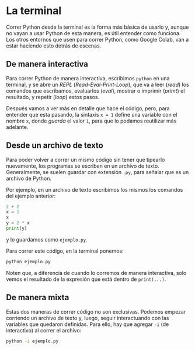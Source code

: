 <head>
  <link rel="stylesheet" type="text/css" href="terminal/asciinema-player.css" />
  <script src="terminal/asciinema-player.min.js"></script>
</head>

# La terminal

Correr Python desde la terminal es la forma más básica de usarlo
y, aunque no vayan a usar Python de esta manera,
es útil entender como funciona.
Los otros entornos que usen para correr Python,
como Google Colab,
van a estar haciendo esto detrás de escenas.

## De manera interactiva

Para correr Python de manera interactiva,
escribimos `python` en una terminal,
y se abre un *REPL* (*Read-Eval-Print-Loop*),
que va a leer (*read*) los comandos que escribamos,
evaluarlos (*eval*),
mostrar o imprimir (*primt*) el resultado,
y repetir (*loop*) estos pasos.

Después vamos a ver más en detalle que hace el código,
pero,
para entender que esta pasando,
la sintaxis `x = 1`
define una variable con el nombre `x`,
donde *guarda* el valor `1`,
para que lo podamos reutilizar más adelante.

<div id="interactive"></div>
<script>AsciinemaPlayer.create({data: [
{"version": 2, "width": 80, "height": 13, "timestamp": 1679010876, "env": {"SHELL": "/bin/zsh", "TERM": "xterm-256color"}},
[0., "o", "maurosilber@annie ~ % "],
[0.5, "o", "p"],
[0.6, "o", "y"],
[0.7, "o", "t"],
[0.8, "o", "h"],
[0.9, "o", "o"],
[1.0, "o", "n"],
[1.1, "o", "3"],
[1.2, "o", "\r\n"],
[1.5, "o", "Python 3.11.2 (main, Feb 16 2023, 02:55:59) [Clang 14.0.0 (clang-1400.0.29.202)] on darwin\r\nType \"help\", \"copyright\", \"credits\" or \"license\" for more information.\r\n"],
[2.0, "o", ">>> "],
[2.0, "o", "2"],
[2.1, "o", " "],
[2.2, "o", "+"],
[2.3, "o", " "],
[2.4, "o", "2"],
[2.5, "o", "\r\n"],
[2.5, "o", "4"],
[2.5, "o", "\r\n"],
[2.5, "o", ">>> "],
[3.0, "o", "x"],
[3.1, "o", " "],
[3.2, "o", "="],
[3.3, "o", " "],
[3.4, "o", "1"],
[3.5, "o", "\r\n"],
[3.5, "o", ">>> "],
[4.0, "o", "x"],
[4.1, "o", "\r\n"],
[4.1, "o", "1"],
[4.1, "o", "\r\n"],
[4.1, "o", ">>> "],
[4.6, "o", "y"],
[4.7, "o", " "],
[4.8, "o", "="],
[4.9, "o", " "],
[5.0, "o", "2"],
[5.1, "o", " "],
[5.2, "o", "*"],
[5.3, "o", " "],
[5.4, "o", "x"],
[5.5, "o", "\r\n"],
[5.5, "o", ">>> "],
[6.0, "o", "p"],
[6.1, "o", "r"],
[6.2, "o", "i"],
[6.3, "o", "n"],
[6.4, "o", "t"],
[6.5, "o", "("],
[6.6, "o", "y"],
[6.7, "o", ")"],
[6.8, "o", "\r\n"],
[6.8, "o", "2\r\n"],
[6.8, "o", ">>> "]
]},
document.getElementById("interactive"),
{
    rows: 13,
    preload: true,
    }
);</script>

## Desde un archivo de texto

Para poder volver a correr un mismo código
sin tener que tipearlo nuevamente,
los programas se escriben en un archivo de texto.
Generalmente,
se suelen guardar con extensión `.py`,
para señalar que es un archivo de Python.

Por ejemplo,
en un archivo de texto escribimos
los mismos los comandos del ejemplo anterior:

```python
2 + 2
x = 1
x
y = 2 * x
print(y)
```

y lo guardamos como `ejemplo.py`.

Para correr este código,
en la terminal ponemos:

```sh
python ejemplo.py
```

<div id="non-interactive"></div>
<script>AsciinemaPlayer.create({data: [
{"version": 2, "width": 80, "height": 10, "timestamp": 1679010876, "env": {"SHELL": "/bin/zsh", "TERM": "xterm-256color"}},
[0., "o", "maurosilber@annie ~ % "],
[0.5, "o", "p"],
[0.6, "o", "y"],
[0.7, "o", "t"],
[0.8, "o", "h"],
[0.9, "o", "o"],
[1.0, "o", "n"],
[1.1, "o", "3"],
[1.2, "o", " "],
[1.3, "o", "e"],
[1.4, "o", "j"],
[1.5, "o", "e"],
[1.6, "o", "m"],
[1.7, "o", "p"],
[1.8, "o", "l"],
[1.9, "o", "o"],
[2.0, "o", "."],
[2.1, "o", "p"],
[2.2, "o", "y"],
[2.3, "o", "\r\n"],
[2.5, "o", "2\r\n"],
[3.0, "o", "maurosilber@annie ~ % "]
]},
document.getElementById("non-interactive"),
{
    rows: 5,
    preload: true,
    }
);</script>

Noten que,
a diferencia de cuando lo corremos de manera interactiva,
solo vemos el resultado de la expresión que está dentro de `print(...)`.

## De manera mixta

Estas dos maneras de correr código no son exclusivas.
Podemos empezar corriendo un archivo de texto y,
luego,
seguir interactuando con las variables que quedaron definidas.
Para ello,
hay que agregar `-i` (de interactivo) al correr el archivo:

```sh
python -i ejemplo.py
```

<div id="mixed"></div>
<script>AsciinemaPlayer.create({data: [
{"version": 2, "width": 80, "height": 10, "timestamp": 1679010876, "env": {"SHELL": "/bin/zsh", "TERM": "xterm-256color"}},
[0., "o", "maurosilber@annie ~ % "],
[0.5, "o", "p"],
[0.6, "o", "y"],
[0.7, "o", "t"],
[0.8, "o", "h"],
[0.9, "o", "o"],
[1.0, "o", "n"],
[1.1, "o", "3"],
[1.2, "o", " "],
[1.3, "o", "-"],
[1.4, "o", "i"],
[1.5, "o", " "],
[1.6, "o", "e"],
[1.7, "o", "j"],
[1.8, "o", "e"],
[1.9, "o", "m"],
[2.0, "o", "p"],
[2.1, "o", "l"],
[2.2, "o", "o"],
[2.3, "o", "."],
[2.4, "o", "p"],
[2.5, "o", "y"],
[2.6, "o", "\r\n"],
[3.0, "o", "2\r\n"],
[3.5, "o", ">>> "],
[4.5, "o", "x"],
[4.6, "o", "\r\n"],
[5.0, "o", "1\r\n"],
[5.0, "o", ">>> "]
]},
document.getElementById("mixed"),
{
    rows: 5,
    preload: true,
    }
);</script>
